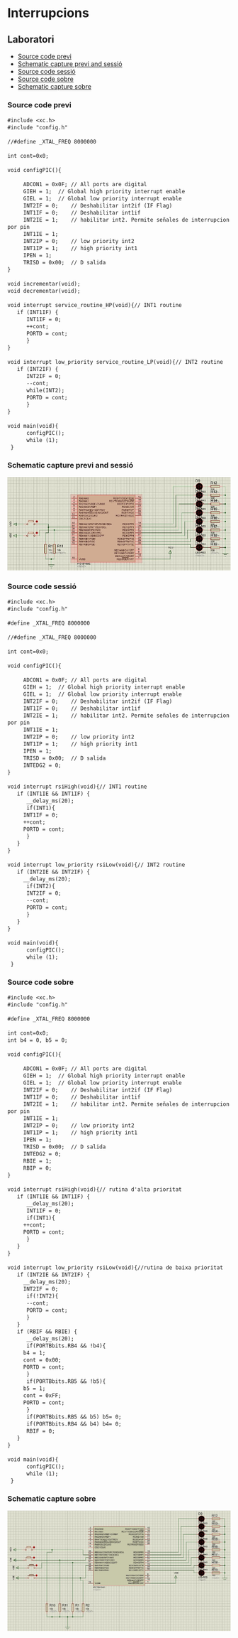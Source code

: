 # Interrupcions

## Laboratori

- [Source code previ](#source-code-previ)
- [Schematic capture previ and sessió](#schematic-capture-previ-and-sessió)
- [Source code sessió](#source-code-sessió)
- [Source code sobre](#source-code-sobre)
- [Schematic capture sobre](#schematic-capture-sobre)

### Source code previ

```
#include <xc.h>
#include "config.h"

//#define _XTAL_FREQ 8000000 

int cont=0x0;

void configPIC(){
   
 	 ADCON1 = 0x0F; // All ports are digital
	 GIEH = 1;	// Global high priority interrupt enable
	 GIEL = 1;	// Global low priority interrupt enable
	 INT2IF = 0;	// Deshabilitar int2if (IF Flag)
	 INT1IF = 0;	// Deshabilitar int1if
	 INT2IE = 1;	// habilitar int2. Permite señales de interrupcion por pin
	 INT1IE = 1;
	 INT2IP = 0;	// low priority int2
	 INT1IP = 1;	// high priority int1
	 IPEN = 1;
	 TRISD = 0x00;  // D salida
}

void incrementar(void);
void decrementar(void);

void interrupt service_routine_HP(void){// INT1 routine
   if (INT1IF) {
      INT1IF = 0;
      ++cont;
      PORTD = cont;
      }
}

void interrupt low_priority service_routine_LP(void){// INT2 routine
   if (INT2IF) {	
      INT2IF = 0;
      --cont;
      while(INT2);
      PORTD = cont;
      }
}

void main(void){
      configPIC();
      while (1);
 }
```

### Schematic capture previ and sessió

![Screenshot](https://github.com/dumitrux/CI-FIB/blob/master/L6/L6-previ%26sessio.JPG)

### Source code sessió

```
#include <xc.h>
#include "config.h"

#define _XTAL_FREQ 8000000 

//#define _XTAL_FREQ 8000000 

int cont=0x0;

void configPIC(){
   
 	 ADCON1 = 0x0F; // All ports are digital
	 GIEH = 1;	// Global high priority interrupt enable
	 GIEL = 1;	// Global low priority interrupt enable
	 INT2IF = 0;	// Deshabilitar int2if (IF Flag)
	 INT1IF = 0;	// Deshabilitar int1if
	 INT2IE = 1;	// habilitar int2. Permite señales de interrupcion por pin
	 INT1IE = 1;
	 INT2IP = 0;	// low priority int2
	 INT1IP = 1;	// high priority int1
	 IPEN = 1;
	 TRISD = 0x00;  // D salida
	 INTEDG2 = 0;
}

void interrupt rsiHigh(void){// INT1 routine
   if (INT1IE && INT1IF) {
      __delay_ms(20);
      if(INT1){
	 INT1IF = 0;
	 ++cont;
	 PORTD = cont;
      }
   }
}

void interrupt low_priority rsiLow(void){// INT2 routine
   if (INT2IE && INT2IF) {
     __delay_ms(20);
      if(INT2){ 
      INT2IF = 0;
      --cont;
      PORTD = cont;
      }
   }
}

void main(void){
      configPIC();
      while (1);
 }
```

### Source code sobre

```
#include <xc.h>
#include "config.h"

#define _XTAL_FREQ 8000000  

int cont=0x0;
int b4 = 0, b5 = 0;

void configPIC(){
   
 	 ADCON1 = 0x0F; // All ports are digital
	 GIEH = 1;	// Global high priority interrupt enable
	 GIEL = 1;	// Global low priority interrupt enable
	 INT2IF = 0;	// Deshabilitar int2if (IF Flag)
	 INT1IF = 0;	// Deshabilitar int1if
	 INT2IE = 1;	// habilitar int2. Permite señales de interrupcion por pin
	 INT1IE = 1;
	 INT2IP = 0;	// low priority int2
	 INT1IP = 1;	// high priority int1
	 IPEN = 1;
	 TRISD = 0x00;  // D salida
	 INTEDG2 = 0;
	 RBIE = 1;
	 RBIP = 0;
}

void interrupt rsiHigh(void){// rutina d'alta prioritat
   if (INT1IE && INT1IF) {
      __delay_ms(20);
      INT1IF = 0;
      if(INT1){
	 ++cont;
	 PORTD = cont;
      }
   }
}

void interrupt low_priority rsiLow(void){//rutina de baixa prioritat
   if (INT2IE && INT2IF) {
     __delay_ms(20);
     INT2IF = 0;
      if(!INT2){ 
      --cont;
      PORTD = cont;
      }
   }
   if (RBIF && RBIE) {
      __delay_ms(20);
      if(PORTBbits.RB4 && !b4){
	 b4 = 1;
	 cont = 0x00;
	 PORTD = cont;
      }
      if(PORTBbits.RB5 && !b5){
	 b5 = 1;
	 cont = 0xFF;
	 PORTD = cont;
      }
      if(PORTBbits.RB5 && b5) b5= 0;
      if(PORTBbits.RB4 && b4) b4= 0;
      RBIF = 0;
   }
}

void main(void){
      configPIC();
      while (1);
 }
```

### Schematic capture sobre

![Screenshot](https://github.com/dumitrux/CI-FIB/blob/master/L6/L6-sobre.JPG)
